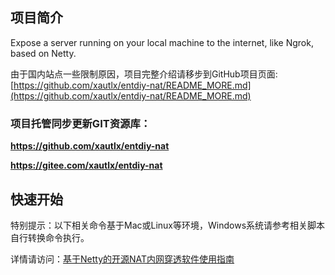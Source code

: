 ## 项目简介

Expose a server running on your local machine to the internet, like Ngrok, based on Netty.

由于国内站点一些限制原因，项目完整介绍请移步到GitHub项目页面: [https://github.com/xautlx/entdiy-nat/README_MORE.md](https://github.com/xautlx/entdiy-nat/README_MORE.md)

### 项目托管同步更新GIT资源库：

**https://github.com/xautlx/entdiy-nat**

**https://gitee.com/xautlx/entdiy-nat**

## 快速开始

特别提示：以下相关命令基于Mac或Linux等环境，Windows系统请参考相关脚本自行转换命令执行。

详情请访问：[基于Netty的开源NAT内网穿透软件使用指南](./devops/README.md)
